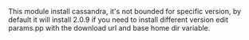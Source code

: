 This module install cassandra, it's not bounded for specific version, by default it will install 2.0.9 if you need to install different version edit params.pp with the download url and base home dir variable.
